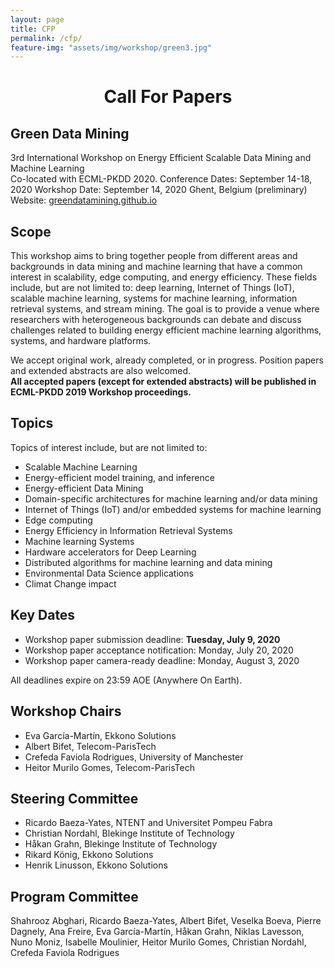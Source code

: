 ```yaml
---
layout: page
title: CFP
permalink: /cfp/
feature-img: "assets/img/workshop/green3.jpg"
---
```

<h1 style="text-align: center">Call For Papers</h1>

## Green Data Mining
3rd International Workshop on Energy Efficient Scalable Data Mining and Machine Learning  
Co-located with ECML-PKDD 2020.
Conference Dates: September 14-18, 2020
Workshop Date: September 14, 2020 Ghent, Belgium (preliminary)
Website: [greendatamining.github.io](https://greendatamining.github.io)    


## Scope

This workshop aims to bring together people from different areas and backgrounds in data mining and machine learning that have a common interest in scalability, edge computing, and energy efficiency.
These fields include, but are not limited to: deep learning, Internet of Things (IoT), scalable machine learning, systems for machine learning, information retrieval systems, and stream mining.
The goal is to provide a venue where researchers with heterogeneous backgrounds can debate and discuss challenges related to building energy efficient machine learning algorithms, systems, and hardware platforms.  

We accept original work, already completed, or in progress. Position papers and extended abstracts are also welcomed.  
**All accepted papers (except for extended abstracts) will be published in ECML-PKDD 2019 Workshop proceedings.**


## Topics

Topics of interest include, but are not limited to:

* Scalable Machine Learning
* Energy-efficient model training, and inference
* Energy-efficient Data Mining
* Domain-specific architectures for machine learning and/or data mining
* Internet of Things (IoT) and/or embedded systems for machine learning
* Edge computing
* Energy Efficiency in Information Retrieval Systems
* Machine learning Systems
* Hardware accelerators for Deep Learning
* Distributed algorithms for machine learning and data mining
* Environmental Data Science applications
* Climat Change impact

##  Key Dates

* Workshop paper submission deadline: <strong> Tuesday, July 9, 2020 </strong>
* Workshop paper acceptance notification: Monday, July 20, 2020
* Workshop paper camera-ready deadline: Monday, August 3, 2020

All deadlines expire on 23:59 AOE (Anywhere On Earth).

## Workshop Chairs

* Eva García-Martín, Ekkono Solutions
* Albert Bifet, Telecom-ParisTech
* Crefeda Faviola Rodrigues, University of Manchester
* Heitor Murilo Gomes, Telecom-ParisTech

## Steering Committee

* Ricardo Baeza-Yates, NTENT and Universitet Pompeu Fabra
* Christian Nordahl,  Blekinge Institute of Technology
* Håkan Grahn, Blekinge Institute of Technology
* Rikard König, Ekkono Solutions
* Henrik Linusson, Ekkono Solutions

## Program Committee
Shahrooz Abghari, Ricardo Baeza-Yates, Albert Bifet, Veselka Boeva, Pierre Dagnely, Ana Freire, Eva García-Martín, Håkan Grahn, Niklas Lavesson, Nuno Moniz, Isabelle Moulinier, Heitor Murilo Gomes, Christian Nordahl, Crefeda Faviola Rodrigues
